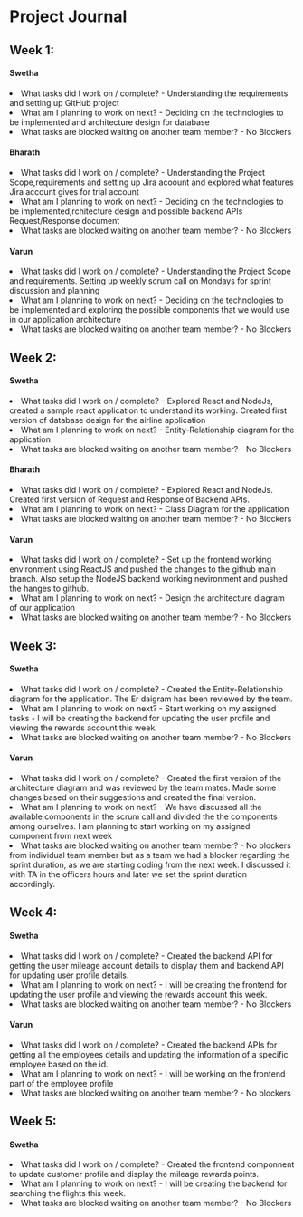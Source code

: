 # Project Journal

## Week 1:

#### Swetha

<li> What tasks did I work on / complete? - Understanding the requirements and setting up GitHub project</li>
<li> What am I planning to work on next? -  Deciding on the technologies to be implemented and architecture design for database</li>
<li> What tasks are blocked waiting on another team member? - No Blockers</li>

#### Bharath

<li>What tasks did I work on / complete? - Understanding the Project Scope,requirements and setting up Jira acoount and explored what features Jira account gives       for trial account</li>
<li>What am I planning to work on next? -  Deciding on the technologies to be implemented,rchitecture design and possible backend APIs Request/Response document</li>
<li> What tasks are blocked waiting on another team member? - No Blockers</li>

#### Varun

<li>What tasks did I work on / complete? - Understanding the Project Scope and requirements. Setting up weekly scrum call on Mondays for sprint discussion and planning</li>
<li>What am I planning to work on next? - Deciding on the technologies to be implemented and exploring the possible components that we would use  in our application architecture</li>
<li>What tasks are blocked waiting on another team member? - No Blockers</li>

## Week 2:

#### Swetha

<li> What tasks did I work on / complete? - Explored React and NodeJs, created a sample react application to understand its working. Created first version of database design for the airline application </li>
<li> What am I planning to work on next? - Entity-Relationship diagram for the application  </li>
<li> What tasks are blocked waiting on another team member? - No Blockers </li>

#### Bharath

<li>What tasks did I work on / complete? - Explored React and NodeJs. Created first version of Request and Response of Backend APIs.</li>
<li>What am I planning to work on next? -  Class Diagram for the application</li>
<li> What tasks are blocked waiting on another team member? - No Blockers</li>

#### Varun

<li>What tasks did I work on / complete? - Set up the frontend working environment using ReactJS and pushed the changes to the github main branch. Also setup the NodeJS backend working nevironment and pushed the hanges to github.</li>
<li>What am I planning to work on next? - Design the architecture diagram of our application</li>
<li>What tasks are blocked waiting on another team member? - No Blockers</li>

## Week 3:

#### Swetha

<li> What tasks did I work on / complete? - Created the Entity-Relationship diagram for the application. The Er daigram has been reviewed by the team.  </li>
<li> What am I planning to work on next? - Start working on my assigned tasks - I will be creating the backend for updating the user profile and viewing the rewards account this week. </li>
<li> What tasks are blocked waiting on another team member? - No Blockers </li>

#### Varun

<li>What tasks did I work on / complete? - Created the first version of the architecture diagram and was reviewed by the team mates. Made some changes based on their suggestions and created the final version.</li>
<li>What am I planning to work on next? - We have discussed all the available components in the scrum call and divided the the components among ourselves. I am planning to start working on my assigned component from next week</li>
<li>What tasks are blocked waiting on another team member? - No blockers from individual team member but as a team we had a blocker regarding the sprint duration, as we are starting coding from the next week. I discussed it with TA in the officers hours and later we set the sprint duration accordingly. </li>

## Week 4:

#### Swetha

<li> What tasks did I work on / complete? - Created the backend API for getting the user mileage account details to display them and backend API for updating user profile details.  </li>
<li> What am I planning to work on next? - I will be creating the frontend for updating the user profile and viewing the rewards account this week. </li>
<li> What tasks are blocked waiting on another team member? - No Blockers </li>

#### Varun

<li>What tasks did I work on / complete? - Created the backend APIs for getting all the employees details and updating the information of a specific employee based on the id.</li>
<li>What am I planning to work on next? - I will be working on the frontend part of the employee profile</li>
<li>What tasks are blocked waiting on another team member? - No blockers</li>

## Week 5:

#### Swetha

<li> What tasks did I work on / complete? - Created the frontend componnent to update customer profile and display the mileage rewards points.  </li>
<li> What am I planning to work on next? - I will be creating the backend for searching the flights this week. </li>
<li> What tasks are blocked waiting on another team member? - No Blockers </li>
